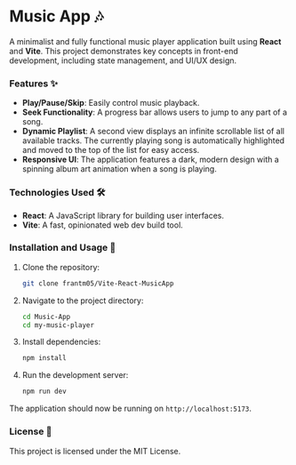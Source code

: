 # Music App 🎶

A minimalist and fully functional music player application built using **React** and **Vite**. This project demonstrates key concepts in front-end development, including state management, and UI/UX design.

### Features ✨

- **Play/Pause/Skip**: Easily control music playback.
- **Seek Functionality**: A progress bar allows users to jump to any part of a song.
- **Dynamic Playlist**: A second view displays an infinite scrollable list of all available tracks. The currently playing song is automatically highlighted and moved to the top of the list for easy access.
- **Responsive UI**: The application features a dark, modern design with a spinning album art animation when a song is playing.

### Technologies Used 🛠️

- **React**: A JavaScript library for building user interfaces.
- **Vite**: A fast, opinionated web dev build tool.

### Installation and Usage 🚀

1.  Clone the repository:
    ```bash
    git clone frantm05/Vite-React-MusicApp
    ```
2.  Navigate to the project directory:
    ```bash
    cd Music-App
    cd my-music-player
    ```
3.  Install dependencies:
    ```bash
    npm install
    ```
4.  Run the development server:
    ```bash
    npm run dev
    ```

The application should now be running on `http://localhost:5173`.

### License 📄

This project is licensed under the MIT License.
